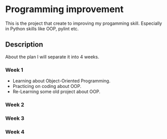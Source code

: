 # Programming improvement

This is the project that create to improving my progamming skill. Especially in Python skills like OOP, pylint etc.

## Description

About the plan I will separate it into 4 weeks.

### Week 1

* Learning about Object-Oriented Programming.
* Practicing on coding about OOP.
* Re-Learning some old project about OOP.

### Week 2

### Week 3

### Week 4